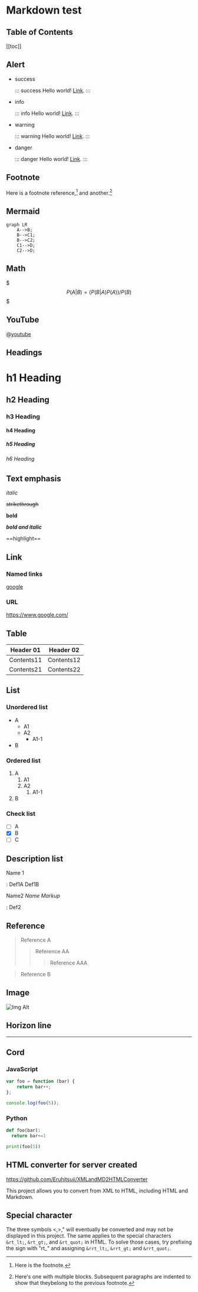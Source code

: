 
# Markdown test

## Table of Contents

[[toc]]

## Alert

- success
  
  ::: success
  Hello world! [Link](#).
  :::
  
- info
  
  ::: info
  Hello world! [Link](#).
  :::
  
- warning
  
  ::: warning
  Hello world! [Link](#).
  :::
  
- danger
  
  ::: danger
  Hello world! [Link](#).
  :::

## Footnote

Here is a footnote reference,[^1] and another.[^longnote]

[^1]: Here is the footnote.

[^longnote]: Here's one with multiple blocks.
    Subsequent paragraphs are indented to show that theybelong to the previous footnote.

## Mermaid
  
  ```mermaid
  graph LR
      A-->B;
      B-->C1;
      B-->C2;
      C1-->D;
      C2-->D;
  ```

## Math
  
$$$
P(A | B) = (P(B | A)P(A)) / P(B)
$$$

## YouTube

@[youtube](lJIrF4YjHfQ)

## Headings

# h1 Heading

## h2 Heading

### h3 Heading

#### h4 Heading

##### h5 Heading

###### h6 Heading

## Text emphasis

_italic_

~~strikethrough~~

__bold__

___bold and italic___

==highlight==

## Link

### Named links

[google](https://www.google.com/)

### URL

https://www.google.com/

## Table

| Header 01 | Header 02 |
|----------- | ---------- |
| Contents11 | Contents12 |
| Contents21 | Contents22 |

## List

### Unordered list

- A
  - A1
  - A2
    - A1-1
- B

### Ordered list

1. A
   1. A1
   2. A2
      1. A1-1
2. B

### Check list

- [ ] A
- [x] B
- [ ] C

## Description list

Name 1

:   Def1A
Def1B

Name2 *Name Markup*

:   Def2

## Reference

> Reference A
>> Reference AA
>>> Reference AAA

> Reference B

## Image

![Img Alt](https://picsum.photos/200/50 "Img Title")

## Horizon line

---

## Cord

### JavaScript

``` js
var foo = function (bar) {
    return bar++;
};

console.log(foo(5));
```

### Python

```python
def foo(bar):
  return bar+=1

print(foo(5))
```

## HTML converter for server created

https://github.com/Eruhitsuji/XMLandMD2HTMLConverter

This project allows you to convert from XML to HTML, including HTML and Markdown.

## Special character

The three symbols <,>," will eventually be converted and may not be displayed in this project.
The same applies to the special characters ```&rt_lt;```, ```&rt_gt;```, and ```&rt_quot;``` in HTML.
To solve those cases, try prefixing the sign with "rt_" and assigning ```&rrt_lt;```, ```&rrt_gt;``` and ```&rrt_quot;```.
